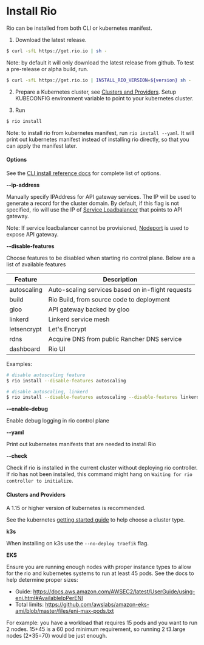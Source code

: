 # Install Rio

Rio can be installed from both CLI or kubernetes manifest.

1. Download the latest release. 

```bash
$ curl -sfL https://get.rio.io | sh - 
```

Note: by default it will only download the latest release from github. To test a pre-release or alpha build, run.

```bash
$ curl -sfL https://get.rio.io | INSTALL_RIO_VERSION=${version} sh - 
```

2. Prepare a Kubernetes cluster, see [Clusters and Providers](#clusters-and-providers). Setup KUBECONFIG environment variable to point to your kubernetes cluster.

3. Run 

```bash
$ rio install
```

Note: to install rio from kubernetes manifest, run `rio install --yaml`. It will print out kubernetes manifest instead of 
installing rio directly, so that you can apply the manifest later.

#### Options

See the [CLI install reference docs](cli-reference.md#install) for complete list of options.

**--ip-address**

Manually specify IPAddress for API gateway services. The IP will be used to generate a record for the cluster domain. 
By default, if this flag is not specified, rio will use the IP of [Service Loadbalancer](https://kubernetes.io/docs/tasks/access-application-cluster/create-external-load-balancer/) that points to API gateway. 

Note: If service loadbalancer cannot be provisioned, [Nodeport](https://kubernetes.io/docs/concepts/services-networking/service/#nodeport) is used to expose API gateway.

**--disable-features**

Choose features to be disabled when starting rio control plane. Below are a list of available features

| Feature | Description |
|----------|----------------|
| autoscaling | Auto-scaling services based on in-flight requests
| build | Rio Build, from source code to deployment
| gloo | API gateway backed by gloo
| linkerd | Linkerd service mesh
| letsencrypt | Let's Encrypt
| rdns | Acquire DNS from public Rancher DNS service
| dashboard | Rio UI

Examples:

```bash
# disable autoscaling feature
$ rio install --disable-features autoscaling

# disable autoscaling, linkerd 
$ rio install --disable-features autoscaling --disable-features linkerd
```

**--enable-debug**

Enable debug logging in rio control plane

**--yaml**

Print out kubernetes manifests that are needed to install Rio

**--check**

Check if rio is installed in the current cluster without deploying rio controller. 
If rio has not been installed, this command might hang on `Waiting for rio controller to initialize`.


#### Clusters and Providers

A 1.15 or higher version of kubernetes is recommended.

See the kubernetes [getting started guide](https://kubernetes.io/docs/setup/) to help choose a cluster type.

**k3s**

When installing on k3s use the `--no-deploy traefik` flag.

**EKS**

Ensure you are running enough nodes with proper instance types to allow for the rio and kubernetes systems to run at least 45 pods.
See the docs to help determine proper sizes:

* Guide: https://docs.aws.amazon.com/AWSEC2/latest/UserGuide/using-eni.html#AvailableIpPerENI
* Total limits: https://github.com/awslabs/amazon-eks-ami/blob/master/files/eni-max-pods.txt

For example: you have a workload that requires 15 pods and you want to run 2 nodes.
15+45 is a 60 pod minimum requirement, so running 2 t3.large nodes (2*35=70) would be just enough.
